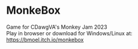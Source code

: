 # MonkeBox
Game for CDawgVA's Monkey Jam 2023  
Play in browser or download for Windows/Linux at:  
https://bmoel.itch.io/monkebox
